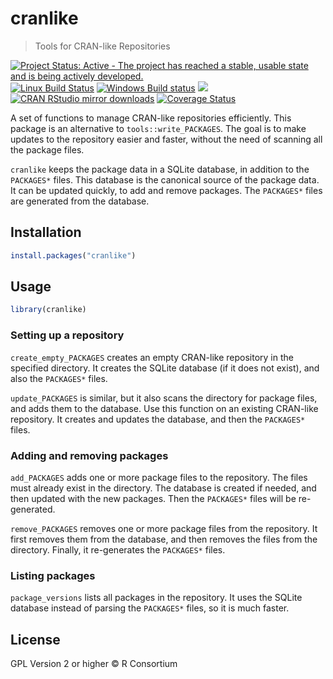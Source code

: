 
# cranlike

> Tools for CRAN-like Repositories

[![Project Status: Active - The project has reached a stable, usable state and is being actively developed.](http://www.repostatus.org/badges/latest/active.svg)](http://www.repostatus.org/#active)
[![Linux Build Status](https://travis-ci.org/r-hub/cranlike.svg?branch=master)](https://travis-ci.org/r-hub/cranlike)
[![Windows Build status](https://ci.appveyor.com/api/projects/status/github/r-hub/cranlike?svg=true)](https://ci.appveyor.com/project/gaborcsardi/cranlike)
[![](http://www.r-pkg.org/badges/version/cranlike)](http://www.r-pkg.org/pkg/cranlike)
[![CRAN RStudio mirror downloads](http://cranlogs.r-pkg.org/badges/cranlike)](http://www.r-pkg.org/pkg/cranlike)
[![Coverage Status](https://img.shields.io/codecov/c/github/r-hub/cranlike/master.svg)](https://codecov.io/github/r-hub/cranlike?branch=master)

A set of functions to manage CRAN-like repositories efficiently.
This package is an alternative to `tools::write_PACKAGES`.
The goal is to make updates to the repository easier and faster,
without the need of scanning all the package files.

`cranlike` keeps the package data in a SQLite database, in addition
to the `PACKAGES*` files. This database is the canonical source of the
package data. It can be updated quickly, to add and remove packages.
The `PACKAGES*` files are generated from the database.

## Installation

```r
install.packages("cranlike")
```

## Usage

```r
library(cranlike)
```

### Setting up a repository

`create_empty_PACKAGES` creates an empty CRAN-like repository in the
specified directory. It creates the SQLite database (if it does not exist),
and also the `PACKAGES*` files.

`update_PACKAGES` is similar, but it also scans the directory for package
files, and adds them to the database. Use this function on an existing
CRAN-like repository. It creates and updates the database, and then
the `PACKAGES*` files.

### Adding and removing packages

`add_PACKAGES` adds one or more package files to the repository.
The files must already exist in the directory. The database is created
if needed, and then updated with the new packages. Then the `PACKAGES*`
files will be re-generated.

`remove_PACKAGES` removes one or more package files from the repository.
It first removes them from the database, and then removes the files from
the directory. Finally, it re-generates the `PACKAGES*` files.

### Listing packages

`package_versions` lists all packages in the repository. It uses the
SQLite database instead of parsing the `PACKAGES*` files, so it is much
faster.

## License

GPL Version 2 or higher © R Consortium

